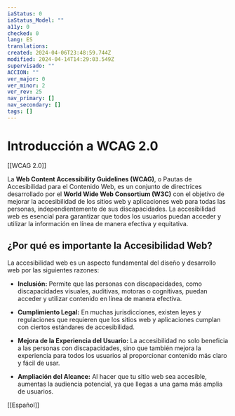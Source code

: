 ```yaml
---
iaStatus: 0
iaStatus_Model: ""
a11y: 0
checked: 0
lang: ES
translations: 
created: 2024-04-06T23:48:59.744Z
modified: 2024-04-14T14:29:03.549Z
supervisado: ""
ACCION: ""
ver_major: 0
ver_minor: 2
ver_rev: 25
nav_primary: []
nav_secondary: []
tags: []
---
```

# Introducción a WCAG 2.0

[[WCAG 2.0]]

La **Web Content Accessibility Guidelines (WCAG)**, o Pautas de Accesibilidad para el Contenido Web, es un conjunto de directrices desarrollado por el **World Wide Web Consortium (W3C)** con el objetivo de mejorar la accesibilidad de los sitios web y aplicaciones web para todas las personas, independientemente de sus discapacidades. La accesibilidad web es esencial para garantizar que todos los usuarios puedan acceder y utilizar la información en línea de manera efectiva y equitativa.

## ¿Por qué es importante la Accesibilidad Web?

La accesibilidad web es un aspecto fundamental del diseño y desarrollo web por las siguientes razones:

- **Inclusión:** Permite que las personas con discapacidades, como discapacidades visuales, auditivas, motoras o cognitivas, puedan acceder y utilizar contenido en línea de manera efectiva.
    
- **Cumplimiento Legal:** En muchas jurisdicciones, existen leyes y regulaciones que requieren que los sitios web y aplicaciones cumplan con ciertos estándares de accesibilidad.
    
- **Mejora de la Experiencia del Usuario:** La accesibilidad no solo beneficia a las personas con discapacidades, sino que también mejora la experiencia para todos los usuarios al proporcionar contenido más claro y fácil de usar.
    
- **Ampliación del Alcance:** Al hacer que tu sitio web sea accesible, aumentas la audiencia potencial, ya que llegas a una gama más amplia de usuarios.

[[Español]]